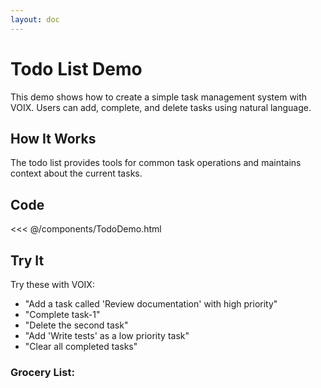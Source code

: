 ```yaml
---
layout: doc
---
```


<script setup>
import TodoDemo from './components/TodoDemo.vue'
</script>

# Todo List Demo

This demo shows how to create a simple task management system with VOIX. Users can add, complete, and delete tasks using natural language.

## How It Works

The todo list provides tools for common task operations and maintains context about the current tasks.

## Code
<<< @/components/TodoDemo.html

## Try It
Try these with VOIX:
- "Add a task called 'Review documentation' with high priority"
- "Complete task-1"
- "Delete the second task"
- "Add 'Write tests' as a low priority task"
- "Clear all completed tasks"

### Grocery List:
<TodoDemo />